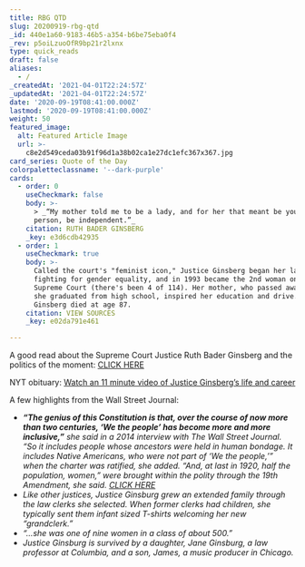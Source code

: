 ```yaml
---
title: RBG QTD
slug: 20200919-rbg-qtd
_id: 440e1a60-9183-46b5-a354-b6be75eba0f4
_rev: p5oiLzuoOfR9bp21r2lxnx
type: quick_reads
draft: false
aliases:
  - /
_createdAt: '2021-04-01T22:24:57Z'
_updatedAt: '2021-04-01T22:24:57Z'
date: '2020-09-19T08:41:00.000Z'
lastmod: '2020-09-19T08:41:00.000Z'
weight: 50
featured_image:
  alt: Featured Article Image
  url: >-
    c8e2d549ceda03b91f96d1a38b02ca1e27dc1efc367x367.jpg
card_series: Quote of the Day
colorpaletteclassname: '--dark-purple'
cards:
  - order: 0
    useCheckmark: false
    body: >-
      > _“My mother told me to be a lady, and for her that meant be your own
      person, be independent.”_
    citation: RUTH BADER GINSBERG
    _key: e3d6cdb42935
  - order: 1
    useCheckmark: true
    body: >-
      Called the court's "feminist icon," Justice Ginsberg began her law career
      fighting for gender equality, and in 1993 became the 2nd woman on the
      Supreme Court (there's been 4 of 114). Her mother, who passed away before
      she graduated from high school, inspired her education and drive. Justice
      Ginsberg died at age 87.
    citation: VIEW SOURCES
    _key: e02da791e461

---
```

A good read about the Supreme Court Justice Ruth Bader Ginsberg and the politics of the moment: [CLICK HERE](https://www.npr.org/2020/09/18/100306972/justice-ruth-bader-ginsburg-champion-of-gender-equality-dies-at-87)

NYT obituary: [Watch an 11 minute video of Justice Ginsberg’s life and career](https://www.nytimes.com/2020/09/18/us/ruth-bader-ginsburg-dead.html)

A few highlights from the Wall Street Journal:

* **_“The genius of this Constitution is that, over the course of now more than two centuries, ‘We the people’ has become more and more inclusive,”_** _she said in a 2014 interview with The Wall Street Journal. “So it includes people whose ancestors were held in human bondage. It includes Native Americans, who were not part of ‘We the people,’” when the charter was ratified, she added._ _“And, at last in 1920, half the population, women,” were brought within the polity through the 19th Amendment, she said._ [_CLICK HERE_](https://www.wsj.com/articles/ruth-bader-ginsburg-dies-11600472623)
* _Like other justices, Justice Ginsburg grew an extended family through the law clerks she selected. When former clerks had children, she typically sent them infant sized T-shirts welcoming her new “grandclerk.”_
* _“…she was one of nine women in a class of about 500.”_
* _Justice Ginsburg is survived by a daughter, Jane Ginsburg, a law professor at Columbia, and a son, James, a music producer in Chicago._